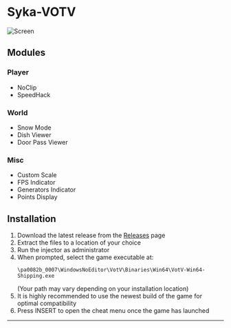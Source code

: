 # Syka-VOTV

![Screen](https://github.com/user-attachments/assets/0a63fe75-df48-4c79-ad0d-4a747c49472d)


## Modules

### Player
- NoClip
- SpeedHack

### World
- Snow Mode
- Dish Viewer
- Door Pass Viewer

### Misc
- Custom Scale
- FPS Indicator
- Generators Indicator
- Points Display

## Installation

1. Download the latest release from the [Releases](https://github.com/KemiKep/Syka-VOTV/releases) page
2. Extract the files to a location of your choice
3. Run the injector as administrator
4. When prompted, select the game executable at:
   ```
   \pa0082b_0007\WindowsNoEditor\VotV\Binaries\Win64\VotV-Win64-Shipping.exe
   ```
   (Your path may vary depending on your installation location)
5. It is highly recommended to use the newest build of the game for optimal compatibility
6. Press INSERT to open the cheat menu once the game has launched

---
